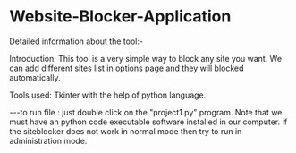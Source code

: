 # Website-Blocker-Application
Detailed information about the tool:-

Introduction:
This tool is a very simple way to block any site you want.
We can add different sites list in options page and they will blocked automatically.

Tools used:
Tkinter with the help of python language.

---to run file : just double click on the "project1.py" program.
Note that we must have an python code executable software installed in our computer.
If the siteblocker does not work in normal mode then try to run in administration mode.


 
